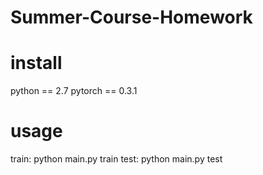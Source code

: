 # Summer-Course-Homework

# install
python == 2.7
pytorch == 0.3.1

# usage

train:
python main.py train <path to save new weight> <train epoch>
test:
python main.py test
